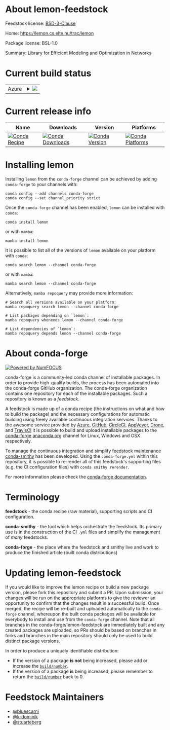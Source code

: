About lemon-feedstock
=====================

Feedstock license: [BSD-3-Clause](https://github.com/conda-forge/lemon-feedstock/blob/main/LICENSE.txt)

Home: https://lemon.cs.elte.hu/trac/lemon

Package license: BSL-1.0

Summary: Library for Efficient Modeling and Optimization in Networks

Current build status
====================


<table>
    
  <tr>
    <td>Azure</td>
    <td>
      <details>
        <summary>
          <a href="https://dev.azure.com/conda-forge/feedstock-builds/_build/latest?definitionId=6047&branchName=main">
            <img src="https://dev.azure.com/conda-forge/feedstock-builds/_apis/build/status/lemon-feedstock?branchName=main">
          </a>
        </summary>
        <table>
          <thead><tr><th>Variant</th><th>Status</th></tr></thead>
          <tbody><tr>
              <td>linux_64</td>
              <td>
                <a href="https://dev.azure.com/conda-forge/feedstock-builds/_build/latest?definitionId=6047&branchName=main">
                  <img src="https://dev.azure.com/conda-forge/feedstock-builds/_apis/build/status/lemon-feedstock?branchName=main&jobName=linux&configuration=linux%20linux_64_" alt="variant">
                </a>
              </td>
            </tr><tr>
              <td>linux_aarch64</td>
              <td>
                <a href="https://dev.azure.com/conda-forge/feedstock-builds/_build/latest?definitionId=6047&branchName=main">
                  <img src="https://dev.azure.com/conda-forge/feedstock-builds/_apis/build/status/lemon-feedstock?branchName=main&jobName=linux&configuration=linux%20linux_aarch64_" alt="variant">
                </a>
              </td>
            </tr><tr>
              <td>linux_ppc64le</td>
              <td>
                <a href="https://dev.azure.com/conda-forge/feedstock-builds/_build/latest?definitionId=6047&branchName=main">
                  <img src="https://dev.azure.com/conda-forge/feedstock-builds/_apis/build/status/lemon-feedstock?branchName=main&jobName=linux&configuration=linux%20linux_ppc64le_" alt="variant">
                </a>
              </td>
            </tr><tr>
              <td>osx_64</td>
              <td>
                <a href="https://dev.azure.com/conda-forge/feedstock-builds/_build/latest?definitionId=6047&branchName=main">
                  <img src="https://dev.azure.com/conda-forge/feedstock-builds/_apis/build/status/lemon-feedstock?branchName=main&jobName=osx&configuration=osx%20osx_64_" alt="variant">
                </a>
              </td>
            </tr><tr>
              <td>osx_arm64</td>
              <td>
                <a href="https://dev.azure.com/conda-forge/feedstock-builds/_build/latest?definitionId=6047&branchName=main">
                  <img src="https://dev.azure.com/conda-forge/feedstock-builds/_apis/build/status/lemon-feedstock?branchName=main&jobName=osx&configuration=osx%20osx_arm64_" alt="variant">
                </a>
              </td>
            </tr><tr>
              <td>win_64</td>
              <td>
                <a href="https://dev.azure.com/conda-forge/feedstock-builds/_build/latest?definitionId=6047&branchName=main">
                  <img src="https://dev.azure.com/conda-forge/feedstock-builds/_apis/build/status/lemon-feedstock?branchName=main&jobName=win&configuration=win%20win_64_" alt="variant">
                </a>
              </td>
            </tr>
          </tbody>
        </table>
      </details>
    </td>
  </tr>
</table>

Current release info
====================

| Name | Downloads | Version | Platforms |
| --- | --- | --- | --- |
| [![Conda Recipe](https://img.shields.io/badge/recipe-lemon-green.svg)](https://anaconda.org/conda-forge/lemon) | [![Conda Downloads](https://img.shields.io/conda/dn/conda-forge/lemon.svg)](https://anaconda.org/conda-forge/lemon) | [![Conda Version](https://img.shields.io/conda/vn/conda-forge/lemon.svg)](https://anaconda.org/conda-forge/lemon) | [![Conda Platforms](https://img.shields.io/conda/pn/conda-forge/lemon.svg)](https://anaconda.org/conda-forge/lemon) |

Installing lemon
================

Installing `lemon` from the `conda-forge` channel can be achieved by adding `conda-forge` to your channels with:

```
conda config --add channels conda-forge
conda config --set channel_priority strict
```

Once the `conda-forge` channel has been enabled, `lemon` can be installed with `conda`:

```
conda install lemon
```

or with `mamba`:

```
mamba install lemon
```

It is possible to list all of the versions of `lemon` available on your platform with `conda`:

```
conda search lemon --channel conda-forge
```

or with `mamba`:

```
mamba search lemon --channel conda-forge
```

Alternatively, `mamba repoquery` may provide more information:

```
# Search all versions available on your platform:
mamba repoquery search lemon --channel conda-forge

# List packages depending on `lemon`:
mamba repoquery whoneeds lemon --channel conda-forge

# List dependencies of `lemon`:
mamba repoquery depends lemon --channel conda-forge
```


About conda-forge
=================

[![Powered by
NumFOCUS](https://img.shields.io/badge/powered%20by-NumFOCUS-orange.svg?style=flat&colorA=E1523D&colorB=007D8A)](https://numfocus.org)

conda-forge is a community-led conda channel of installable packages.
In order to provide high-quality builds, the process has been automated into the
conda-forge GitHub organization. The conda-forge organization contains one repository
for each of the installable packages. Such a repository is known as a *feedstock*.

A feedstock is made up of a conda recipe (the instructions on what and how to build
the package) and the necessary configurations for automatic building using freely
available continuous integration services. Thanks to the awesome service provided by
[Azure](https://azure.microsoft.com/en-us/services/devops/), [GitHub](https://github.com/),
[CircleCI](https://circleci.com/), [AppVeyor](https://www.appveyor.com/),
[Drone](https://cloud.drone.io/welcome), and [TravisCI](https://travis-ci.com/)
it is possible to build and upload installable packages to the
[conda-forge](https://anaconda.org/conda-forge) [anaconda.org](https://anaconda.org/)
channel for Linux, Windows and OSX respectively.

To manage the continuous integration and simplify feedstock maintenance
[conda-smithy](https://github.com/conda-forge/conda-smithy) has been developed.
Using the ``conda-forge.yml`` within this repository, it is possible to re-render all of
this feedstock's supporting files (e.g. the CI configuration files) with ``conda smithy rerender``.

For more information please check the [conda-forge documentation](https://conda-forge.org/docs/).

Terminology
===========

**feedstock** - the conda recipe (raw material), supporting scripts and CI configuration.

**conda-smithy** - the tool which helps orchestrate the feedstock.
                   Its primary use is in the construction of the CI ``.yml`` files
                   and simplify the management of *many* feedstocks.

**conda-forge** - the place where the feedstock and smithy live and work to
                  produce the finished article (built conda distributions)


Updating lemon-feedstock
========================

If you would like to improve the lemon recipe or build a new
package version, please fork this repository and submit a PR. Upon submission,
your changes will be run on the appropriate platforms to give the reviewer an
opportunity to confirm that the changes result in a successful build. Once
merged, the recipe will be re-built and uploaded automatically to the
`conda-forge` channel, whereupon the built conda packages will be available for
everybody to install and use from the `conda-forge` channel.
Note that all branches in the conda-forge/lemon-feedstock are
immediately built and any created packages are uploaded, so PRs should be based
on branches in forks and branches in the main repository should only be used to
build distinct package versions.

In order to produce a uniquely identifiable distribution:
 * If the version of a package **is not** being increased, please add or increase
   the [``build/number``](https://docs.conda.io/projects/conda-build/en/latest/resources/define-metadata.html#build-number-and-string).
 * If the version of a package **is** being increased, please remember to return
   the [``build/number``](https://docs.conda.io/projects/conda-build/en/latest/resources/define-metadata.html#build-number-and-string)
   back to 0.

Feedstock Maintainers
=====================

* [@bluescarni](https://github.com/bluescarni/)
* [@k-dominik](https://github.com/k-dominik/)
* [@stuarteberg](https://github.com/stuarteberg/)

